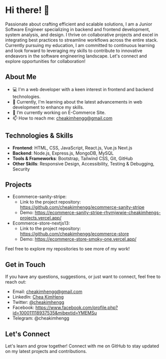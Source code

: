# Hi there! 👋

Passionate about crafting efficient and scalable solutions, I am a Junior Software Engineer specializing in backend and frontend development, system analysis, and design. I thrive on collaborative projects and excel in integrating best practices to streamline workflows across the entire stack. Currently pursuing my education, I am committed to continuous learning and look forward to leveraging my skills to contribute to innovative endeavors in the software engineering landscape. Let's connect and explore opportunities for collaboration!

## About Me

- 💻 I'm a web developer with a keen interest in frontend and backend technologies.
- 🌱 Currently, I'm learning about the latest advancements in web development to enhance my skills.
- 🔭 I’m currently working on E-Commerce Site.
- 📫 How to reach me: cheakimhengg@gmail.com
  
## Technologies & Skills

- **Frontend**: HTML, CSS, JavaScript, React.js, Vue.js Next.js
- **Backend**: Node.js, Express.js, MongoDB, MySQL
- **Tools & Frameworks**: Bootstrap, Tailwind CSS, Git, GitHub
- **Other Skills**: Responsive Design, Accessibility, Testing & Debugging, Security

## Projects

- Ecommerce-sanity-stripe: 
  - Link to the project repository: https://github.com/cheakimhengg/ecommerce-sanity-stripe
  - Demo: https://ecommerce-sanity-stripe-rhymjwwie-cheakimhengs-projects.vercel.app/
- Ecommerce-store-nextjs13:
  - Link to the project repository: https://github.com/cheakimhengg/ecommerce-store
  - Demo: https://ecommerce-store-smoky-one.vercel.app/
    
Feel free to explore my repositories to see more of my work!

## Get in Touch

If you have any questions, suggestions, or just want to connect, feel free to reach out:

- Email: cheakimhengg@gmail.com
- LinkedIn: [Chea KimHeng](https://www.linkedin.com/in/chea-kimheng-b197452a2/)
- Twitter: [@cheakimhengg](https://twitter.com/cheakimhengg)
- Facebook: https://www.facebook.com/profile.php?id=100011118937535&mibextid=YMEMSu
- Telegram: @cheakimhengg

## Let's Connect

Let's learn and grow together! Connect with me on GitHub to stay updated on my latest projects and contributions.



<!--
**cheakimhengg/cheakimhengg** is a ✨ _special_ ✨ repository because its `README.md` (this file) appears on your GitHub profile.

Here are some ideas to get you started:

- 🔭 I’m currently working on ...
- 🌱 I’m currently learning ...
- 👯 I’m looking to collaborate on ...
- 🤔 I’m looking for help with ...
- 💬 Ask me about ...
- 📫 How to reach me: ...
- 😄 Pronouns: ...
- ⚡ Fun fact: ...
-->
